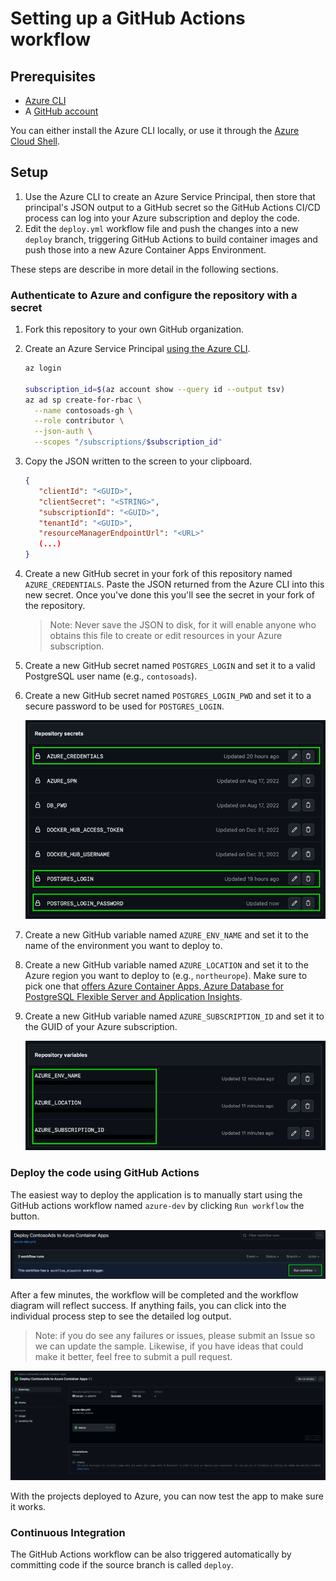 # Setting up a GitHub Actions workflow

## Prerequisites

* [Azure CLI](https://docs.microsoft.com/cli/azure/install-azure-cli) 
* A [GitHub account](https://github.com/join) 

You can either install the Azure CLI locally, or use it through the 
[Azure Cloud Shell](https://shell.azure.com).

## Setup

1. Use the Azure CLI to create an Azure Service Principal, then store that principal's JSON output to a GitHub secret so the GitHub Actions CI/CD process can log into your Azure subscription and deploy the code.
2. Edit the `deploy.yml` workflow file and push the changes into a new `deploy` branch, triggering GitHub Actions to build container images and push those into a new Azure Container Apps Environment.

These steps are describe in more detail in the following sections.

### Authenticate to Azure and configure the repository with a secret

1. Fork this repository to your own GitHub organization.
2. Create an Azure Service Principal [using the Azure CLI](https://docs.microsoft.com/en-us/azure/developer/github/connect-from-azure?tabs=azure-portal%2Clinux#use-the-azure-login-action-with-a-service-principal-secret).

   ```bash
   az login
   
   subscription_id=$(az account show --query id --output tsv)
   az ad sp create-for-rbac \
     --name contosoads-gh \
     --role contributor \
     --json-auth \
     --scopes "/subscriptions/$subscription_id"
   ```

3. Copy the JSON written to the screen to your clipboard.

   ```json
   {
      "clientId": "<GUID>",
      "clientSecret": "<STRING>",
      "subscriptionId": "<GUID>",
      "tenantId": "<GUID>",
      "resourceManagerEndpointUrl": "<URL>"
      (...)
   }
   ```

4. Create a new GitHub secret in your fork of this repository named `AZURE_CREDENTIALS`. Paste the JSON returned from the Azure CLI into this new secret. Once you've done this you'll see the secret in your fork of the repository.
   > Note: Never save the JSON to disk, for it will enable anyone who obtains this file to create or edit resources in your Azure subscription.
5. Create a new GitHub secret named `POSTGRES_LOGIN` and set it to a valid PostgreSQL user name (e.g., `contosoads`).
6. Create a new GitHub secret named `POSTGRES_LOGIN_PWD` and set it to a secure password to be used for `POSTGRES_LOGIN`.

   ![Secrets in GitHub](media/secrets.png)

7. Create a new GitHub variable named `AZURE_ENV_NAME` and set it to the name of the environment you want to deploy to.
8. Create a new GitHub variable named `AZURE_LOCATION` and set it to the Azure region you want to deploy to (e.g., `northeurope`). Make sure to pick one that [offers Azure Container Apps, Azure Database for PostgreSQL Flexible Server and Application Insights](https://azure.microsoft.com/en-us/explore/global-infrastructure/products-by-region/?products=monitor,postgresql,container-apps).
9. Create a new GitHub variable named `AZURE_SUBSCRIPTION_ID` and set it to the GUID of your Azure subscription.

   ![Envrionment variables in GitHub](media/envvars.png)

### Deploy the code using GitHub Actions

The easiest way to deploy the application is to manually start using the GitHub actions workflow
named `azure-dev` by clicking `Run workflow` the button.

![Build started.](media/workflow-run.png)

After a few minutes, the workflow will be completed and the workflow diagram will reflect success. If anything fails, you can click into the
individual process step to see the detailed log output.

> Note: if you do see any failures or issues, please submit an Issue so we can update the sample. Likewise, if you have ideas that could make
> it better, feel free to submit a pull request.

![Workflow success.](media/workflow-success.png)

With the projects deployed to Azure, you can now test the app to make sure it works.

### Continuous Integration

The GitHub Actions workflow can be also triggered automatically by committing
code if the source branch is called `deploy`. 
